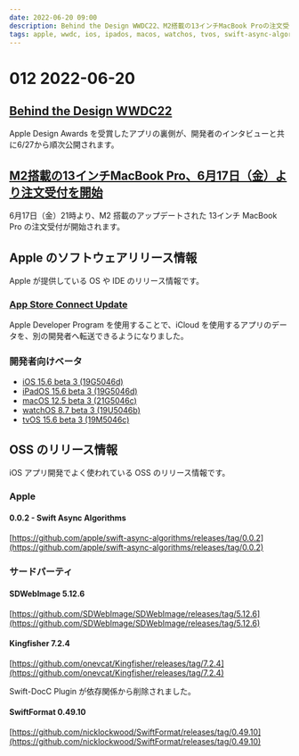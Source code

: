 ```yaml
---
date: 2022-06-20 09:00
description: Behind the Design WWDC22、M2搭載の13インチMacBook Proの注文受付開始、App Store Connect Update、ほか
tags: apple, wwdc, ios, ipados, macos, watchos, tvos, swift-async-algorithms, sdwebimage, kingfisher, swiftformat
---
```

# 012 2022-06-20

## [Behind the Design WWDC22](https://developer.apple.com/news/?id=b4kk777r)

Apple Design Awards を受賞したアプリの裏側が、開発者のインタビューと共に6/27から順次公開されます。

## [M2搭載の13インチMacBook Pro、6月17日（金）より注文受付を開始](https://www.apple.com/jp/newsroom/2022/06/13-inch-macbook-pro-with-m2-available-to-order-starting-friday-june-17/)

6月17日（金）21時より、M2 搭載のアップデートされた 13インチ MacBook Pro の注文受付が開始されます。

## Apple のソフトウェアリリース情報

Apple が提供している OS や IDE のリリース情報です。

### [App Store Connect Update](https://developer.apple.com/news/releases/?id=06152022a) 

Apple Developer Program を使用することで、iCloud を使用するアプリのデータを、別の開発者へ転送できるようになりました。

### 開発者向けベータ

- [iOS 15.6 beta 3 (19G5046d)](https://developer.apple.com/news/releases/?id=06142022e)
- [iPadOS 15.6 beta 3 (19G5046d)](https://developer.apple.com/news/releases/?id=06142022d)
- [macOS 12.5 beta 3 (21G5046c)](https://developer.apple.com/news/releases/?id=06142022c)
- [watchOS 8.7 beta 3 (19U5046b)](https://developer.apple.com/news/releases/?id=06142022b)
- [tvOS 15.6 beta 3 (19M5046c)](https://developer.apple.com/news/releases/?id=06142022a)

## OSS のリリース情報

iOS アプリ開発でよく使われている OSS のリリース情報です。

### Apple

#### 0.0.2 - Swift Async Algorithms

[https://github.com/apple/swift-async-algorithms/releases/tag/0.0.2](https://github.com/apple/swift-async-algorithms/releases/tag/0.0.2)

### サードパーティ

#### SDWebImage 5.12.6

[https://github.com/SDWebImage/SDWebImage/releases/tag/5.12.6](https://github.com/SDWebImage/SDWebImage/releases/tag/5.12.6)

#### Kingfisher 7.2.4

[https://github.com/onevcat/Kingfisher/releases/tag/7.2.4](https://github.com/onevcat/Kingfisher/releases/tag/7.2.4)

Swift-DocC Plugin が依存関係から削除されました。

#### SwiftFormat 0.49.10

[https://github.com/nicklockwood/SwiftFormat/releases/tag/0.49.10](https://github.com/nicklockwood/SwiftFormat/releases/tag/0.49.10)

